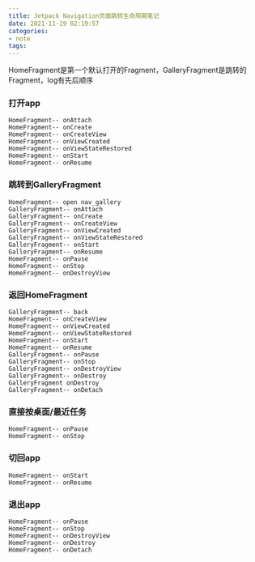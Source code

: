 ```yaml
---
title: Jetpack Navigation页面跳转生命周期笔记
date: 2021-11-19 02:19:57 
categories: 
- note
tags: 
---
```

HomeFragment是第一个默认打开的Fragment，GalleryFragment是跳转的Fragment，log有先后顺序  
  
### 打开app  
```  
HomeFragment-- onAttach  
HomeFragment-- onCreate  
HomeFragment-- onCreateView  
HomeFragment-- onViewCreated  
HomeFragment-- onViewStateRestored  
HomeFragment-- onStart  
HomeFragment-- onResume  
```  
  
### 跳转到GalleryFragment  
```  
HomeFragment-- open nav_gallery  
GalleryFragment-- onAttach  
GalleryFragment-- onCreate  
GalleryFragment-- onCreateView  
GalleryFragment-- onViewCreated  
GalleryFragment-- onViewStateRestored  
GalleryFragment-- onStart  
GalleryFragment-- onResume  
HomeFragment-- onPause  
HomeFragment-- onStop  
HomeFragment-- onDestroyView  
```  
  
### 返回HomeFragment  
```  
GalleryFragment-- back  
HomeFragment-- onCreateView  
HomeFragment-- onViewCreated  
HomeFragment-- onViewStateRestored  
HomeFragment-- onStart  
HomeFragment-- onResume  
GalleryFragment-- onPause  
GalleryFragment-- onStop  
GalleryFragment-- onDestroyView  
GalleryFragment-- onDestroy  
GalleryFragment onDestroy  
GalleryFragment-- onDetach  
```  
  
### 直接按桌面/最近任务  
```  
HomeFragment-- onPause  
HomeFragment-- onStop  
```  
  
### 切回app  
```  
HomeFragment-- onStart  
HomeFragment-- onResume  
```  
  
### 退出app  
```  
HomeFragment-- onPause  
HomeFragment-- onStop  
HomeFragment-- onDestroyView  
HomeFragment-- onDestroy  
HomeFragment-- onDetach  
```